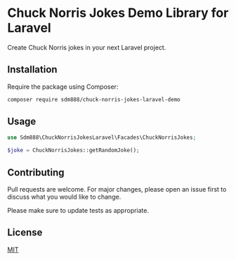 # Chuck Norris Jokes Demo Library for Laravel

Create Chuck Norris jokes in your next Laravel project.

## Installation

Require the package using Composer:

```bash
composer require sdm888/chuck-norris-jokes-laravel-demo
```

## Usage

```php
use Sdm888\ChuckNorrisJokesLaravel\Facades\ChuckNorrisJokes;

$joke = ChuckNorrisJokes::getRandomJoke();
```

## Contributing

Pull requests are welcome. For major changes, please open an issue first
to discuss what you would like to change.

Please make sure to update tests as appropriate.

## License

[MIT](./LICENSE.md)